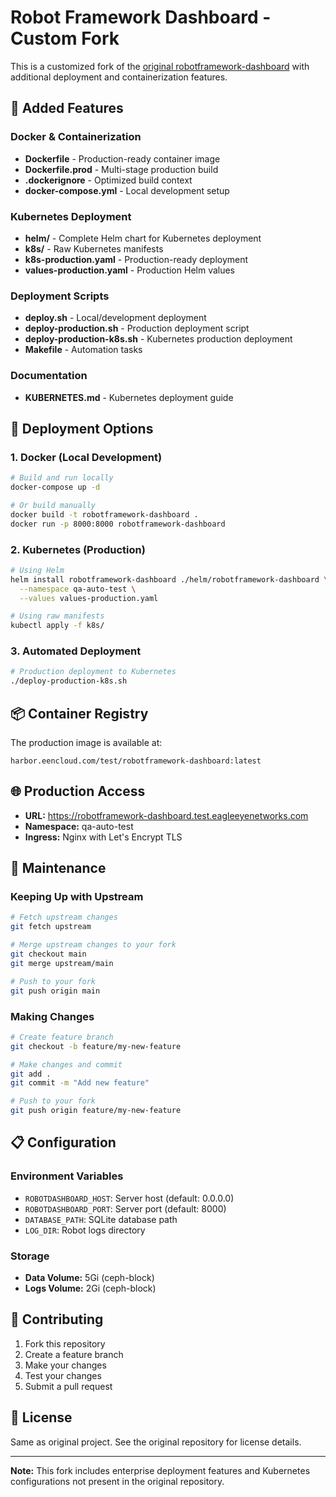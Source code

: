 # Robot Framework Dashboard - Custom Fork

This is a customized fork of the [original robotframework-dashboard](https://github.com/timdegroot1996/robotframework-dashboard) with additional deployment and containerization features.

## 🚀 Added Features

### Docker & Containerization
- **Dockerfile** - Production-ready container image
- **Dockerfile.prod** - Multi-stage production build
- **.dockerignore** - Optimized build context
- **docker-compose.yml** - Local development setup

### Kubernetes Deployment
- **helm/** - Complete Helm chart for Kubernetes deployment
- **k8s/** - Raw Kubernetes manifests
- **k8s-production.yaml** - Production-ready deployment
- **values-production.yaml** - Production Helm values

### Deployment Scripts
- **deploy.sh** - Local/development deployment
- **deploy-production.sh** - Production deployment script
- **deploy-production-k8s.sh** - Kubernetes production deployment
- **Makefile** - Automation tasks

### Documentation
- **KUBERNETES.md** - Kubernetes deployment guide

## 🔧 Deployment Options

### 1. Docker (Local Development)
```bash
# Build and run locally
docker-compose up -d

# Or build manually
docker build -t robotframework-dashboard .
docker run -p 8000:8000 robotframework-dashboard
```

### 2. Kubernetes (Production)
```bash
# Using Helm
helm install robotframework-dashboard ./helm/robotframework-dashboard \
  --namespace qa-auto-test \
  --values values-production.yaml

# Using raw manifests
kubectl apply -f k8s/
```

### 3. Automated Deployment
```bash
# Production deployment to Kubernetes
./deploy-production-k8s.sh
```

## 📦 Container Registry

The production image is available at:
```
harbor.eencloud.com/test/robotframework-dashboard:latest
```

## 🌐 Production Access

- **URL:** https://robotframework-dashboard.test.eagleeyenetworks.com
- **Namespace:** qa-auto-test
- **Ingress:** Nginx with Let's Encrypt TLS

## 🔄 Maintenance

### Keeping Up with Upstream
```bash
# Fetch upstream changes
git fetch upstream

# Merge upstream changes to your fork
git checkout main
git merge upstream/main

# Push to your fork
git push origin main
```

### Making Changes
```bash
# Create feature branch
git checkout -b feature/my-new-feature

# Make changes and commit
git add .
git commit -m "Add new feature"

# Push to your fork
git push origin feature/my-new-feature
```

## 📋 Configuration

### Environment Variables
- `ROBOTDASHBOARD_HOST`: Server host (default: 0.0.0.0)
- `ROBOTDASHBOARD_PORT`: Server port (default: 8000)
- `DATABASE_PATH`: SQLite database path
- `LOG_DIR`: Robot logs directory

### Storage
- **Data Volume:** 5Gi (ceph-block)
- **Logs Volume:** 2Gi (ceph-block)

## 🤝 Contributing

1. Fork this repository
2. Create a feature branch
3. Make your changes
4. Test your changes
5. Submit a pull request

## 📄 License

Same as original project. See the original repository for license details.

---

**Note:** This fork includes enterprise deployment features and Kubernetes configurations not present in the original repository.
